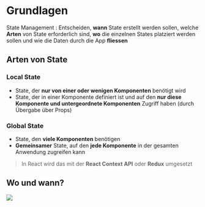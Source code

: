 # Grundlagen

State Management
: Entscheiden, **wann** State erstellt werden sollen, welche **Arten** von State erforderlich sind, **wo** die einzelnen States platziert werden sollen und wie die Daten durch die App **fliessen**

## Arten von State

### Local State

- State, der **nur von einer oder wenigen Komponenten** benötigt wird
- State, der in einer Komponente definiert ist und auf den **nur diese Komponente und untergeordnete Komponenten** Zugriff haben (durch Übergabe über Props)

### Global State

- State, den **viele Komponenten** benötigen
- **Gemeinsamer** State, auf den **jede Komponente** in der gesamten Anwendung zugreifen kann

> In React wird das mit der **React Context API** oder **Redux** umgesetzt

## Wo und wann?

![](image_3.png)